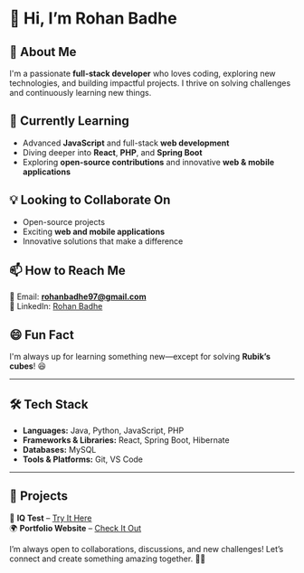 # 👋 Hi, I’m **Rohan Badhe**  

## 🚀 About Me  
I'm a passionate **full-stack developer** who loves coding, exploring new technologies, and building impactful projects. I thrive on solving challenges and continuously learning new things.  

## 🌱 Currently Learning  
- Advanced **JavaScript** and full-stack **web development**  
- Diving deeper into **React**, **PHP**, and **Spring Boot**  
- Exploring **open-source contributions** and innovative **web & mobile applications**  

## 💡 Looking to Collaborate On  
- Open-source projects  
- Exciting **web and mobile applications**  
- Innovative solutions that make a difference  

## 📫 How to Reach Me  
📧 Email: **rohanbadhe97@gmail.com**  
💼 LinkedIn: [Rohan Badhe](https://www.linkedin.com/in/rohan-badhe-35530232a/)  

## 😄 Fun Fact  
I'm always up for learning something new—except for solving **Rubik’s cubes**! 😆  

---

## 🛠 Tech Stack  
- **Languages:** Java, Python, JavaScript, PHP  
- **Frameworks & Libraries:** React, Spring Boot, Hibernate  
- **Databases:** MySQL  
- **Tools & Platforms:** Git, VS Code  

---

## 🌟 Projects  
🚀 **IQ Test** – [Try It Here](https://iq-test-online-mini-project-jmxb.vercel.app/)  
🌍 **Portfolio Website** – [Check It Out](https://portfolio-ahis.vercel.app/)  

I’m always open to collaborations, discussions, and new challenges! Let’s connect and create something amazing together. 🚀✨  

